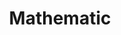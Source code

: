 ---
title: "Mathematic"
listing: 
  contents: math # all Quarto docs in the `posts` directory will be included on your listing page
  type: table # or `default` or `table`; each type has its own set of yaml options to include
  sort: "date desc" # can also sort on more than one field
  categories: true # allows you to sort posts by assigned categories 
  feed: true
---